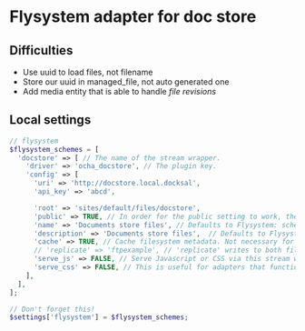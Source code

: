 # Flysystem adapter for doc store

## Difficulties

- Use uuid to load files, not filename
- Store our uuid in managed_file, not auto generated one
- Add media entity that is able to handle *file revisions*

## Local settings

```php
// flysystem
$flysystem_schemes = [
  'docstore' => [ // The name of the stream wrapper.
    'driver' => 'ocha_docstore', // The plugin key.
    'config' => [
      'uri' => 'http://docstore.local.docksal',
      'api_key' => 'abcd',

      'root' => 'sites/default/files/docstore',
      'public' => TRUE, // In order for the public setting to work, the path must be relative to the root of the Drupal install.
      'name' => 'Documents store files', // Defaults to Flysystem: scheme.
      'description' => 'Documents store files',  // Defaults to Flysystem: scheme.
      'cache' => TRUE, // Cache filesystem metadata. Not necessary for the local driver.
      // 'replicate' => 'ftpexample', // 'replicate' writes to both filesystems, but reads from this one. Functions as a backup.
      'serve_js' => FALSE, // Serve Javascript or CSS via this stream wrapper.
      'serve_css' => FALSE, // This is useful for adapters that function as CDNs like the S3 adapter.
    ],
  ],
];

// Don't forget this!
$settings['flysystem'] = $flysystem_schemes;
```
